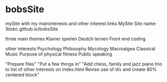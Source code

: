 # bobsSite
mySite with my maininterests and other interest links
MySite
Site name: 1bobc.github.io/bobsSite

three  main themes
Klavier spielen
Deutch lernen
Front end coding

other interests
Psychology
Philosophy
Mycology
Macroalgea
Classical Music
Purpose of physical fitness
Public speaking

"Prepare files"
"Put a few things in"
"Add  chess, family and jazz piano trio to list of other interests on index.html Revise use of div and create 80% centered block"